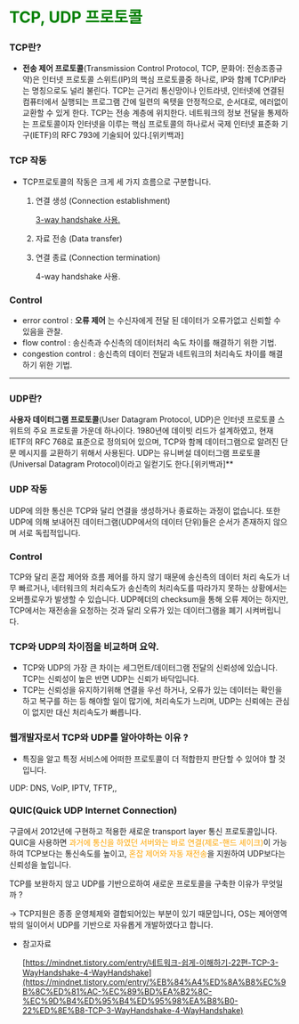 
# <span style="color:green">TCP, UDP 프로토콜</span>

### TCP란?

- **전송 제어 프로토콜**(Transmission Control Protocol, TCP, 문화어: 전송조종규약)은 인터넷 프로토콜 스위트(IP)의 핵심 프로토콜중 하나로, IP와 함께 TCP/IP라는 명칭으로도 널리 불린다. TCP는 근거리 통신망이나 인트라넷, 인터넷에 연결된 컴퓨터에서 실행되는 프로그램 간에 일련의 옥텟을 안정적으로, 순서대로, 에러없이 교환할 수 있게 한다. TCP는 전송 계층에 위치한다. 네트워크의 정보 전달을 통제하는 프로토콜이자 인터넷을 이루는 핵심 프로토콜의 하나로서 국제 인터넷 표준화 기구(IETF)의 RFC 793에 기술되어 있다.[위키백과]
### TCP 작동

- TCP프로토콜의 작동은 크게 세 가지 흐름으로 구분합니다.
    1. 연결 생성 (Connection establishment)

       [3-way handshake 사용.](https://www.notion.so/3-way-handshake-c6b544a3a0784e0f9c1178f5f604bacc)

    2. 자료 전송 (Data transfer)
    3. 연결 종료 (Connection termination)

       4-way handshake 사용.


### Control

- error control : **오류 제어** 는 수신자에게 전달 된 데이터가 오류가없고 신뢰할 수 있음을 관찰.
- flow control : 송신측과 수신측의 데이터처리 속도 차이를 해결하기 위한 기법.
- congestion control : 송신측의 데이터 전달과 네트워크의 처리속도 차이를 해결하기 위한 기법.

---

### UDP란?

**사용자 데이터그램 프로토콜**(User Datagram Protocol, UDP)은 인터넷 프로토콜 스위트의 주요 프로토콜 가운데 하나이다. 1980년에 데이빗 리드가 설계하였고, 현재 IETF의 RFC 768로 표준으로 정의되어 있으며, TCP와 함께 데이터그램으로 알려진 단문 메시지를 교환하기 위해서 사용된다. UDP는 유니버설 데이터그램 프로토콜(Universal Datagram Protocol)이라고 일컫기도 한다.[위키백과]**
### UDP 작동

UDP에 의한 통신은 TCP와 달리 연결을 생성하거나 종료하는 과정이 없습니다. 또한 UDP에 의해 보내어진 데이터그램(UDP에서의 데이터 단위)들은 순서가 존재하지 않으며 서로 독립적입니다.

### Control

TCP와 달리 혼잡 제어와 흐름 제어를 하지 않기 때문에 송신측의 데이터 처리 속도가 너무 빠르거나, 네터워크의 처리속도가 송신측의 처리속도를 따라가지 못하는 상황에서는 오버플로우가 발생할 수 있습니다. UDP헤더의 checksum을 통해 오류 제어는 하지만, TCP에서는 재전송을 요청하는 것과 달리 오류가 있는 데이터그램을 폐기 시켜버립니다.

### TCP와 UDP의 차이점을 비교하며 요약.

- TCP와 UDP의 가장 큰 차이는 세그먼트/데이터그램 전달의 신뢰성에 있습니다. TCP는 신뢰성이 높은 반면 UDP는 신뢰가 바닥입니다.
- TCP는 신뢰성을 유지하기위해 연결을 우선 하거나, 오류가 있는 데이터는 확인을 하고 복구를 하는 등 해야할 일이 많기에, 처리속도가 느리며, UDP는 신뢰에는 관심이 없지만 대신 처리속도가 빠릅니다.

### 웹개발자로서 TCP와 UDP를 알아야하는 이유 ?

- 특징을 알고 특정 서비스에 어떠한 프로토콜이 더 적합한지 판단할 수 있어야 할 것입니다.

UDP: DNS, VoIP, IPTV, TFTP,,

### QUIC(**Quick UDP Internet Connection)**

구글에서 2012년에 구현하고 적용한 새로운 transport layer 통신 프로토콜입니다. QUIC을 사용하면 <span style="color:orange">과거에 통신을 하였던 서버와는 바로 연결(제로-핸드 셰이크)</span>이 가능하여 TCP보다는 통신속도를 높이고, <span style="color:orange">혼잡 제어와 자동 재전송</span>을 지원하여 UDP보다는 신뢰성을 높입니다.

TCP를 보완하지 않고 UDP를 기반으로하여 새로운 프로토콜을 구축한 이유가 무엇일까 ?

→ TCP지원은 종종 운영체제와 결합되어있는 부분이 있기 때문입니다, OS는 제어영역 밖의 일이어서 UDP를 기반으로 자유롭게 개발하였다고 합니다.


- 참고자료

  [https://mindnet.tistory.com/entry/네트워크-쉽게-이해하기-22편-TCP-3-WayHandshake-4-WayHandshake](https://mindnet.tistory.com/entry/%EB%84%A4%ED%8A%B8%EC%9B%8C%ED%81%AC-%EC%89%BD%EA%B2%8C-%EC%9D%B4%ED%95%B4%ED%95%98%EA%B8%B0-22%ED%8E%B8-TCP-3-WayHandshake-4-WayHandshake)

